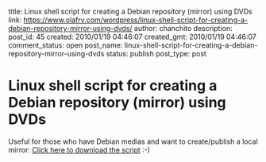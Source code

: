 title: Linux shell script for creating a Debian repository (mirror) using DVDs
link: https://www.olafrv.com/wordpress/linux-shell-script-for-creating-a-debian-repository-mirror-using-dvds/
author: chanchito
description: 
post_id: 45
created: 2010/01/19 04:46:07
created_gmt: 2010/01/19 04:46:07
comment_status: open
post_name: linux-shell-script-for-creating-a-debian-repository-mirror-using-dvds
status: publish
post_type: post

# Linux shell script for creating a Debian repository (mirror) using DVDs

Useful for those who have Debian medias and want to create/publish a local mirror: [Click here to download the script](http://www.olafrv.com/wp-content/uploads/2010/01/packgz.sh.tar.gz) :-)